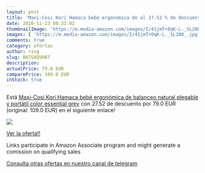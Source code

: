 ```yaml
---
layout: post
title: 'Maxi-Cosi Kori Hamaca bebé ergonómica de al 27.52 % de descuento'
date: 2020-11-23 08:33:02
thumbnailImage: 'https://m.media-amazon.com/images/I/41jmT+0qK-L._SL200_.jpg'
images: [ 'https://m.media-amazon.com/images/I/41jmT+0qK-L._SL200_.jpg' ]
comments: true
category: ofertas
author: ring
slug: B07S4QVHR7
description:
actualPrice: 79.0 EUR
comparePrice: 109.0 EUR
inStock: true
---
```


Está [Maxi-Cosi Kori Hamaca bebé ergonómica de balanceo natural  plegable y portátil  color essential grey](https://www.amazon.es/dp/B07S4QVHR7/?tag=tolees-21) con 27.52 de descuento por 79.0 EUR (original: 109.0 EUR) en el siguiente enlace!

[![](https://m.media-amazon.com/images/I/41jmT+0qK-L._SL200_.jpg)](https://www.amazon.es/dp/B07S4QVHR7/?tag=tolees-21)

[Ver la oferta!!](https://www.amazon.es/dp/B07S4QVHR7/?tag=tolees-21)

Links participate in Amazon Associate program and might generate a comission on qualifying sales

[Consulta otras ofertas en nuestro canal de telegram](https://t.me/s/ofertas25)
